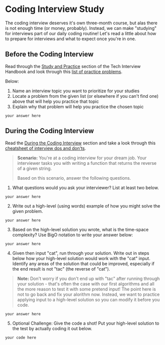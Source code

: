 # Coding Interview Study

The coding interview deserves it's own three-month course, but alas there is
not enough time (or money, probably). Instead, we can make "studying" for
interviews part of our daily coding routine! Let's read a little about how to
prepare for interviews and what to expect once you're in one.

## Before the Coding Interview

Read through the [Study and Practice](https://yangshun.github.io/tech-interview-handbook/study-and-practice) section of the Tech Interview Handbook and look through this [list of practice problems](https://yangshun.github.io/tech-interview-handbook/best-practice-questions).

Below:

1. Name an interview topic you want to prioritize for your studies
2. Locate a problem from the given list (or elsewhere if you can't find one) above that will help you practice that topic
3. Explain why that problem will help you practice the chosen topic

```
your answer here
```

## During the Coding Interview

Read the [During the Coding Interview](https://yangshun.github.io/tech-interview-handbook/during-coding-interview) section and take a look through this
[cheatsheet of interview dos and don'ts](https://yangshun.github.io/tech-interview-handbook/cheatsheet).

> **Scenario:** You're at a coding interview for your dream job. Your
> interviewer tasks you with writing a function that returns the reverse of a
> given string.
>
> Based on this scenario, answer the following questions.

1. What questions would you ask your interviewer? List at least two below.

```
your answer here
```

2. Write out a high-level (using words) example of how you might solve the
given problem.

```
your answer here
```

3. Based on the high-level solution you wrote, what is the time-space
complexity? Use BigO notation to write your answer below:

```
your answer here
```

4. Given then input "cat", run through your solution. Write out in steps below
how your high-level solution would work with the "cat" input. Identify any
areas of the solution that could be improved, especially if the end result is
not "tac" (the reverse of "cat").

> **Note:** Don't worry if you don't end up with "tac" after running through
> your solution - that's often the case with our first algorithms and all the
> more reason to test it with some pretend input! The point here is not to go
> back and fix your alorithm now. Instead, we want to practice applying input
> to a high-level solution so you can modify it before you code.

```
your answer here
```

5. Optional Challenge: Give the code a shot! Put your high-level solution to the test by actually coding it out below.

```js
your code here
```
